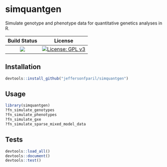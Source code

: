 # simquantgen

Simulate genotype and phenotype data for quantitative genetics analyses in R.

|**Build Status**|**License**|
|:--------------:|:---------:|
| <a href="https://github.com/jeffersonfparil/simquantgen/actions"><img src="https://github.com/jeffersonfparil/simquantgen/actions/workflows/r.yml/badge.svg"></a> | [![License: GPL v3](https://img.shields.io/badge/License-GPLv3-blue.svg)](https://www.gnu.org/licenses/gpl-3.0) |

## Installation

```R
devtools::install_github("jeffersonfparil/simquantgen")
```

## Usage

```R
library(simquantgen)
?fn_simulate_genotypes
?fn_simulate_phenotypes
?fn_simulate_gxe
?fn_simulate_sparse_mixed_model_data
```

## Tests

```R
devtools::load_all()
devtools::document()
devtools::test()
```
